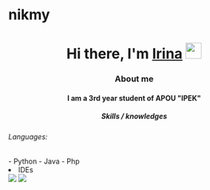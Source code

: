 # nikmy
<h1 align="center">Hi there, I'm <a href="https://daniilshat.ru/" target="_blank">Irina</a> 
<img src="https://github.com/blackcater/blackcater/raw/main/images/Hi.gif" height="32"/></h1>
<h3 align = "center">About me</h3>
<h4 align="center">I am a 3rd year student of APOU "IPEK"</h4>
<h5 align = "center">Skills / knowledges</h5>
<h6>Languages:</h6>
<h7>- Python</h7>
<h8>- Java</h8>
<h9>- Php</h9>
<li><a>IDEs</a></li>





<img src="images/php.svg"/>
<img src="images/python.svg"/>
